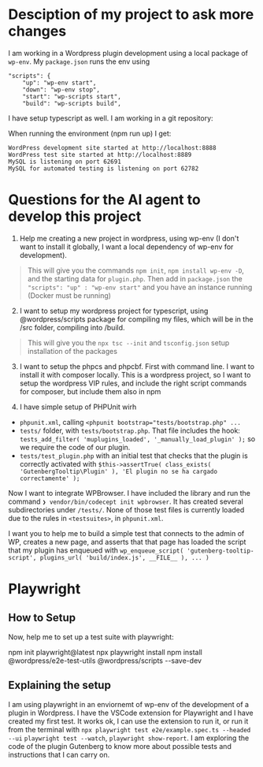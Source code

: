 # Desciption of my project to ask more changes

I am working in a Wordpress plugin development using a local package of `wp-env`. My `package.json` runs the env using
```
"scripts": {
    "up": "wp-env start",
    "down": "wp-env stop",
    "start": "wp-scripts start",
    "build": "wp-scripts build",
```

I have setup typescript as well.
I am working in a git repository:

When running the environment (npm run up) I get:

```
WordPress development site started at http://localhost:8888
WordPress test site started at http://localhost:8889
MySQL is listening on port 62691
MySQL for automated testing is listening on port 62782
```

# Questions for the AI agent to develop this project

1. Help me creating a new project in wordpress, using wp-env (I don't want to install it globally, I want a local dependency of wp-env for development).

> This will give you the commands `npm init`, `npm install wp-env -D`, and the starting data for `plugin.php`. Then add in `package.json` the `"scripts": "up" : "wp-env start"` and you have an instance running (Docker must be running)

2. I want to setup my wordpress project for typescript, using @wordpress/scripts package for compiling my files, which will be in the /src folder, compiling into /build.

> This will give you the `npx tsc --init` and `tsconfig.json` setup installation of the packages

3. I want to setup the phpcs and phpcbf. First with command line. I want to install it with composer locally. This is a wordpress project, so I want to setup the wordpress VIP rules, and include the right script commands for composer, but include them also in npm

4. I have simple setup of PHPUnit wirh
- `phpunit.xml`, calling `<phpunit bootstrap="tests/bootstrap.php" ... `
- `tests/` folder, with `tests/bootstrap.php`. That file includes the hook:
`tests_add_filter( 'muplugins_loaded', '_manually_load_plugin' );` so we require the code of our plugin.
- `tests/test_plugin.php` with an initial test that checks that the plugin is correctly activated with `$this->assertTrue( class_exists( 'GutenbergTooltip\Plugin' ), 'El plugin no se ha cargado correctamente' );`

Now I want to integrate WPBrowser. I have included the library and run the command
`❯ vendor/bin/codecept init wpbrowser`. It has created several subdirectories under `/tests/`. None of those test files is currently loaded due to the rules in `<testsuites>`, in `phpunit.xml`.

I want you to help me to build a simple test that connects to the admin of WP, creates a new page, and asserts that that page has loaded the script that my plugin has enqueued with
`wp_enqueue_script( 'gutenberg-tooltip-script', plugins_url( 'build/index.js', __FILE__ ), ... )`

# Playwright

## How to Setup
Now, help me to set up a test suite with playwright:

npm init playwright@latest
npx playwright install
npm install @wordpress/e2e-test-utils @wordpress/scripts --save-dev

## Explaining the setup

I am using playwright in an enviornemt of wp-env of the development of a plugin in Wordpress. I have the VSCode extension for Playwright and I have created my first test. It works ok, I can use the extension to run it, or run it from the terminal with `npx playwright test e2e/example.spec.ts --headed --ui` `playwright test --watch`, `playwright show-report`.
I am exploring the code of the plugin Gutenberg to know more about possible tests and instructions that I can carry on.
